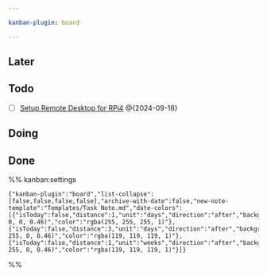 ```yaml
---

kanban-plugin: board

---
```


## Later



## Todo

- [ ] [Setup Remote Desktop for RPi4](Project/Tasks/Setup%20Remote%20Desktop%20for%20RPi4.md) @{2024-09-18}


## Doing



## Done





%% kanban:settings
```
{"kanban-plugin":"board","list-collapse":[false,false,false,false],"archive-with-date":false,"new-note-template":"Templates/Task Note.md","date-colors":[{"isToday":false,"distance":1,"unit":"days","direction":"after","backgroundColor":"rgba(255, 0, 0, 0.46)","color":"rgba(255, 255, 255, 1)"},{"isToday":false,"distance":3,"unit":"days","direction":"after","backgroundColor":"rgba(250, 255, 0, 0.46)","color":"rgba(119, 119, 119, 1)"},{"isToday":false,"distance":1,"unit":"weeks","direction":"after","backgroundColor":"rgba(28, 255, 0, 0.46)","color":"rgba(119, 119, 119, 1)"}]}
```
%%
